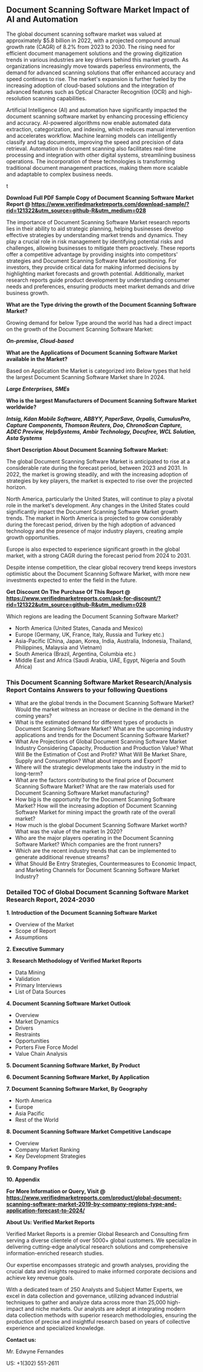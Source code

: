 <h2>Document Scanning Software Market Impact of AI and Automation</h2><p>The global document scanning software market was valued at approximately $5.8 billion in 2022, with a projected compound annual growth rate (CAGR) of 8.2% from 2023 to 2030. The rising need for efficient document management solutions and the growing digitization trends in various industries are key drivers behind this market growth. As organizations increasingly move towards paperless environments, the demand for advanced scanning solutions that offer enhanced accuracy and speed continues to rise. The market's expansion is further fueled by the increasing adoption of cloud-based solutions and the integration of advanced features such as Optical Character Recognition (OCR) and high-resolution scanning capabilities.</p><p>Artificial Intelligence (AI) and automation have significantly impacted the document scanning software market by enhancing processing efficiency and accuracy. AI-powered algorithms now enable automated data extraction, categorization, and indexing, which reduces manual intervention and accelerates workflow. Machine learning models can intelligently classify and tag documents, improving the speed and precision of data retrieval. Automation in document scanning also facilitates real-time processing and integration with other digital systems, streamlining business operations. The incorporation of these technologies is transforming traditional document management practices, making them more scalable and adaptable to complex business needs.</p>t</p><p id="" class=""><strong>Download Full PDF Sample Copy of Document Scanning Software Market Report @ <a href="https://www.verifiedmarketreports.com/download-sample/?rid=121322&utm_source=github-R&utm_medium=028" target="_blank">https://www.verifiedmarketreports.com/download-sample/?rid=121322&utm_source=github-R&utm_medium=028</a></strong></p><p>The importance of&nbsp;Document Scanning Software Market research reports lies in their ability to aid strategic planning, helping businesses develop effective strategies by understanding market trends and dynamics. They play a crucial role in risk management by identifying potential risks and challenges, allowing businesses to mitigate them proactively. These reports offer a competitive advantage by providing insights into competitors' strategies and Document Scanning Software Market positioning. For investors, they provide critical data for making informed decisions by highlighting market forecasts and growth potential. Additionally, market research reports guide product development by understanding consumer needs and preferences, ensuring products meet market demands and drive business growth.</p><p><strong>What are the&nbsp;Type driving the growth of the Document Scanning Software Market?</strong></p><p id="" class="">Growing demand for below Type around the world has had a direct impact on the growth of the Document Scanning Software Market:</p><em><strong>On-premise, Cloud-based</strong></em></p><strong>What are the&nbsp;Applications&nbsp;of Document Scanning Software Market available in the Market?</strong></p><p id="" class="">Based on Application the Market is categorized into Below types that held the largest Document Scanning Software Market share In 2024.</p><em><strong>Large Enterprises, SMEs</strong></em></p><strong>Who is the largest Manufacturers of Document Scanning Software Market worldwide?</strong></p><p><em><strong>Intsig, Kdan Mobile Software, ABBYY, PaperSave, Orpalis, CumulusPro, Capture Components, Thomson Reuters, Doo, ChronoScan Capture, ADEC Preview, HelpSystems, Ambir Technology, Docufree, WCL Solution, Asta Systems</strong></em></p><p id="" class=""><strong>Short Description About Document Scanning Software Market:</strong></p><p>The global Document Scanning Software Market is anticipated to rise at a considerable rate during the forecast period, between 2023 and 2031. In 2022, the market is growing steadily, and with the increasing adoption of strategies by key players, the market is expected to rise over the projected horizon.</p><p>North America, particularly the United States, will continue to play a pivotal role in the market's development. Any changes in the United States could significantly impact the Document Scanning Software Market growth trends. The market in North America is projected to grow considerably during the forecast period, driven by the high adoption of advanced technology and the presence of major industry players, creating ample growth opportunities.</p><p>Europe is also expected to experience significant growth in the global market, with a strong CAGR during the forecast period from 2024 to 2031.</p><p>Despite intense competition, the clear global recovery trend keeps investors optimistic about the Document Scanning Software Market, with more new investments expected to enter the field in the future.</p><p id="" class=""><strong>Get Discount On The Purchase Of This Report @ <a href="https://www.verifiedmarketreports.com/ask-for-discount/?rid=121322&utm_source=github-R&utm_medium=028" target="_blank">https://www.verifiedmarketreports.com/ask-for-discount/?rid=121322&utm_source=github-R&utm_medium=028</a></strong></p>Which regions are leading the Document Scanning Software Market?</p><ul><li>North America (United States, Canada and Mexico)</li><li>Europe (Germany, UK, France, Italy, Russia and Turkey etc.)</li><li>Asia-Pacific (China, Japan, Korea, India, Australia, Indonesia, Thailand, Philippines, Malaysia and Vietnam)</li><li>South America (Brazil, Argentina, Columbia etc.)</li><li>Middle East and Africa (Saudi Arabia, UAE, Egypt, Nigeria and South Africa)</li></ul><h3 id="" class="">This Document Scanning Software Market Research/Analysis Report Contains Answers to your following Questions</h3><ul><li>What are the global trends in the Document Scanning Software Market? Would the market witness an increase or decline in the demand in the coming years?</li><li>What is the estimated demand for different types of products in Document Scanning Software Market? What are the upcoming industry applications and trends for the Document Scanning Software Market?</li><li>What Are Projections of Global Document Scanning Software Market Industry Considering Capacity, Production and Production Value? What Will Be the Estimation of Cost and Profit? What Will Be Market Share, Supply and Consumption? What about imports and Export?</li><li>Where will the strategic developments take the industry in the mid to long-term?</li><li>What are the factors contributing to the final price of Document Scanning Software Market? What are the raw materials used for Document Scanning Software Market manufacturing?</li><li>How big is the opportunity for the Document Scanning Software Market? How will the increasing adoption of Document Scanning Software Market for mining impact the growth rate of the overall market?</li><li>How much is the global Document Scanning Software Market worth? What was the value of the market In 2020?</li><li>Who are the major players operating in the Document Scanning Software Market? Which companies are the front runners?</li><li>Which are the recent industry trends that can be implemented to generate additional revenue streams?</li><li>What Should Be Entry Strategies, Countermeasures to Economic Impact, and Marketing Channels for Document Scanning Software Market Industry?</li></ul><h3 id="" class="">Detailed TOC of Global Document Scanning Software Market Research Report, 2024-2030</h3><p id="" class=""><strong>1. Introduction of the Document Scanning Software Market</strong></p><ul><li>Overview of the Market</li><li>Scope of Report</li><li>Assumptions</li></ul><p id="" class=""><strong>2. Executive Summary</strong></p><p id="" class=""><strong>3. Research Methodology of Verified Market Reports</strong></p><ul><li>Data Mining</li><li>Validation</li><li>Primary Interviews</li><li>List of Data Sources</li></ul><p id="" class=""><strong>4. Document Scanning Software Market Outlook</strong></p><ul><li>Overview</li><li>Market Dynamics</li><li>Drivers</li><li>Restraints</li><li>Opportunities</li><li>Porters Five Force Model</li><li>Value Chain Analysis</li></ul><p id="" class=""><strong>5. Document Scanning Software Market, By Product</strong></p><p id="" class=""><strong>6. Document Scanning Software Market, By Application</strong></p><p id="" class=""><strong>7. Document Scanning Software Market, By Geography</strong></p><ul><li>North America</li><li>Europe</li><li>Asia Pacific</li><li>Rest of the World</li></ul><p id="" class=""><strong>8. Document Scanning Software Market Competitive Landscape</strong></p><ul><li>Overview</li><li>Company Market Ranking</li><li>Key Development Strategies</li></ul><p id="" class=""><strong>9. Company Profiles</strong></p><p id="" class=""><strong>10. Appendix</strong></p><p id="" class=""><strong>For More Information or Query, Visit @ <a href="https://www.verifiedmarketreports.com/product/global-document-scanning-software-market-2019-by-company-regions-type-and-application-forecast-to-2024/" target="_blank">https://www.verifiedmarketreports.com/product/global-document-scanning-software-market-2019-by-company-regions-type-and-application-forecast-to-2024/</a></strong></p><p id="" class=""><strong>About Us: Verified Market Reports</strong></p><p id="" class="">Verified Market Reports is a premier Global Research and Consulting firm serving a diverse clientele of over 5000+ global customers. We specialize in delivering cutting-edge analytical research solutions and comprehensive information-enriched research studies.</p><p id="" class="">Our expertise encompasses strategic and growth analyses, providing the crucial data and insights required to make informed corporate decisions and achieve key revenue goals.</p><p id="" class="">With a dedicated team of 250 Analysts and Subject Matter Experts, we excel in data collection and governance, utilizing advanced industrial techniques to gather and analyze data across more than 25,000 high-impact and niche markets. Our analysts are adept at integrating modern data collection methods with superior research methodologies, ensuring the production of precise and insightful research based on years of collective experience and specialized knowledge.</p><p id="" class=""><strong>Contact us:</strong></p><p id="" class="">Mr. Edwyne Fernandes</p><p id="" class="">US: +1(302) 551-2611</p>